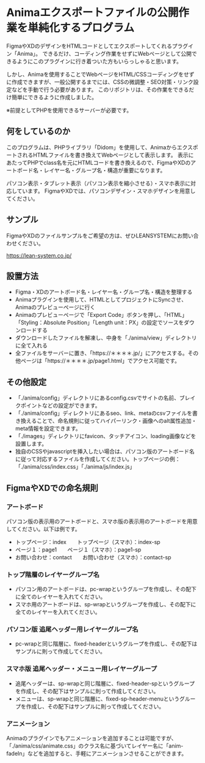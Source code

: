 # Animaエクスポートファイルの公開作業を単純化するプログラム

FigmaやXDのデザインをHTMLコードとしてエクスポートしてくれるプラグイン「Anima」。
できるだけ、コーディング作業をせずにWebページとして公開できるようにこのプラグインに行き着ついた方もいらっしゃると思います。

しかし、Animaを使用することでWebページをHTML/CSSコーディングをせずに作成できますが、一般公開するまでには、CSSの微調整・SEO対策・リンク設定などを手動で行う必要があります。
このリポジトリは、その作業をできるだけ簡単にできるように作成しました。

※前提としてPHPを使用できるサーバーが必要です。

## 何をしているのか

このプログラムは、PHPライブラリ「Didom」を使用して、AnimaからエクスポートされるHTMLファイルを書き換えてWebページとして表示します。
表示にあたってPHPでclass名を元にHTMLコードを書き換えるので、FigmaやXDのアートボード名・レイヤー名・グループ名・構造が重要になります。

パソコン表示・タブレット表示（パソコン表示を縮小させる）・スマホ表示に対応しています。
FigmaやXDでは、パソコンデザイン・スマホデザインを用意してください。

## サンプル
FigmaやXDのファイルサンプルをご希望の方は、ぜひLEANSYSTEMにお問い合わせください。

https://lean-system.co.jp/

## 設置方法
+ Figma・XDのアートボード名・レイヤー名・グループ名・構造を整理する
+ Animaプラグインを使用して、HTMLとしてプロジェクトにSyncさせ、Animaのプレビューページに行く
+ Animaのプレビューページで「Export Code」ボタンを押し、「HTML」「Styling：Absolute Position」「Length unit：PX」の設定でソースをダウンロードする
+ ダウンロードしたファイルを解凍し、中身を「./anima/view」ディレクトリに全て入れる
+ 全ファイルをサーバーに置き、「https://＊＊＊＊.jp/」にアクセスする。その他ページは「https://＊＊＊＊.jp/page1.html」でアクセス可能です。

## その他設定
+ 「./anima/config」ディレクトリにあるconfig.csvでサイトの名前、ブレイクポイントなどの設定ができます。
+ 「./anima/config」ディレクトリにあるseo、link、metaのcsvファイルを書き換えることで、命名規則に従ってハイパーリンク・画像へのalt属性追加・meta情報を設定できます。
+ 「./images」ディレクトリにfavicon、タッチアイコン、loading画像などを設置します。
+ 独自のCSSやjavascriptを挿入したい場合は、パソコン版のアートボード名に従って対応するファイルを作成してください。トップページの例：「./anima/css/index.css」「./anima/js/index.js」

## FigmaやXDでの命名規則
### アートボード
パソコン版の表示用のアートボードと、スマホ版の表示用のアートボードを用意してください。以下は例です。

- トップページ：index　　トップページ（スマホ）：index-sp
- ページ１：page1　　ページ１（スマホ）：page1-sp
- お問い合わせ：contact　　お問い合わせ（スマホ）：contact-sp

### トップ階層のレイヤーグループ名
- パソコン用のアートボードは、pc-wrapというグループを作成し、その配下に全てのレイヤーを入れてください。
- スマホ用のアートボードは、sp-wrapというグループを作成し、その配下に全てのレイヤーを入れてください。

### パソコン版 追尾ヘッダー用レイヤーグループ名
- pc-wrapと同じ階層に、fixed-headerというグループを作成し、その配下はサンプルに則って作成してください。

### スマホ版 追尾ヘッダー・メニュー用レイヤーグループ
- 追尾ヘッダーは、sp-wrapと同じ階層に、fixed-header-spというグループを作成し、その配下はサンプルに則って作成してください。
- メニューは、sp-wrapと同じ階層に、fixed-sp-header-menuというグループを作成し、その配下はサンプルに則って作成してください。

### アニメーション
Animaのプラグインでもアニメーションを追加することは可能ですが、「./anima/css/animate.css」のクラス名に基づいてレイヤー名に「anim-fadeIn」などを追加すると、手軽にアニメーションさせることができます。